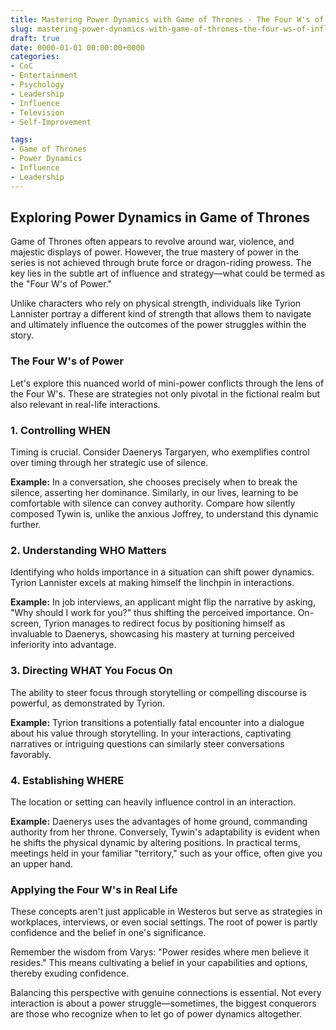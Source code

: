 ```yaml
---
title: Mastering Power Dynamics with Game of Thrones - The Four W's of Influence
slug: mastering-power-dynamics-with-game-of-thrones-the-four-ws-of-influence
draft: true
date: 0000-01-01 00:00:00+0000
categories:
- CoC
- Entertainment
- Psychology
- Leadership
- Influence
- Television
- Self-Improvement

tags:
- Game of Thrones
- Power Dynamics
- Influence
- Leadership
---
```


## Exploring Power Dynamics in Game of Thrones

Game of Thrones often appears to revolve around war, violence, and majestic displays of power. However, the true mastery of power in the series is not achieved through brute force or dragon-riding prowess. The key lies in the subtle art of influence and strategy—what could be termed as the "Four W's of Power."

Unlike characters who rely on physical strength, individuals like Tyrion Lannister portray a different kind of strength that allows them to navigate and ultimately influence the outcomes of the power struggles within the story.

### The Four W's of Power

Let's explore this nuanced world of mini-power conflicts through the lens of the Four W's. These are strategies not only pivotal in the fictional realm but also relevant in real-life interactions.

### 1. Controlling WHEN

Timing is crucial. Consider Daenerys Targaryen, who exemplifies control over timing through her strategic use of silence.

**Example:** In a conversation, she chooses precisely when to break the silence, asserting her dominance. Similarly, in our lives, learning to be comfortable with silence can convey authority. Compare how silently composed Tywin is, unlike the anxious Joffrey, to understand this dynamic further.

### 2. Understanding WHO Matters

Identifying who holds importance in a situation can shift power dynamics. Tyrion Lannister excels at making himself the linchpin in interactions.

**Example:** In job interviews, an applicant might flip the narrative by asking, "Why should I work for you?" thus shifting the perceived importance. On-screen, Tyrion manages to redirect focus by positioning himself as invaluable to Daenerys, showcasing his mastery at turning perceived inferiority into advantage.

### 3. Directing WHAT You Focus On

The ability to steer focus through storytelling or compelling discourse is powerful, as demonstrated by Tyrion.

**Example:** Tyrion transitions a potentially fatal encounter into a dialogue about his value through storytelling. In your interactions, captivating narratives or intriguing questions can similarly steer conversations favorably.

### 4. Establishing WHERE

The location or setting can heavily influence control in an interaction.

**Example:** Daenerys uses the advantages of home ground, commanding authority from her throne. Conversely, Tywin's adaptability is evident when he shifts the physical dynamic by altering positions. In practical terms, meetings held in your familiar "territory," such as your office, often give you an upper hand.

### Applying the Four W's in Real Life

These concepts aren't just applicable in Westeros but serve as strategies in workplaces, interviews, or even social settings. The root of power is partly confidence and the belief in one's significance.

Remember the wisdom from Varys: "Power resides where men believe it resides." This means cultivating a belief in your capabilities and options, thereby exuding confidence.

Balancing this perspective with genuine connections is essential. Not every interaction is about a power struggle—sometimes, the biggest conquerors are those who recognize when to let go of power dynamics altogether.

